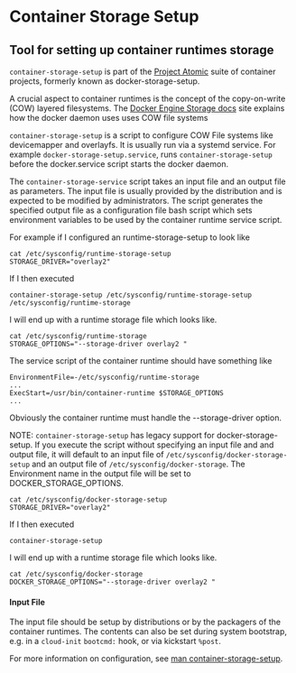 # Container Storage Setup

## Tool for setting up container runtimes storage

`container-storage-setup` is part of the [Project Atomic](http://www.projectatomic.io/) suite of container projects, formerly known as docker-storage-setup.


A crucial aspect to container runtimes is the concept of the copy-on-write (COW) layered filesystems.  The [Docker Engine Storage docs](https://docs.docker.com/engine/userguide/storagedriver/) site explains how the docker daemon uses uses COW file systems

`container-storage-setup` is a script to configure COW File systems like devicemapper and overlayfs.   It is usually run via a systemd service.  For example `docker-storage-setup.service`, runs `container-storage-setup` before the docker.service script starts the docker daemon.

The `container-storage-service` script takes an input file and an output file as parameters.  The input file is usually provided by the distribution and
is expected to be modified by administrators. The script generates the specified output file as a configuration file bash script which sets environment variables to be used by the container runtime service script.

For example if I configured an runtime-storage-setup to look like

```
cat /etc/sysconfig/runtime-storage-setup 
STORAGE_DRIVER="overlay2"
```

If I then executed

```
container-storage-setup /etc/sysconfig/runtime-storage-setup  /etc/sysconfig/runtime-storage
```

I will end up with a runtime storage file which looks like.

```
cat /etc/sysconfig/runtime-storage
STORAGE_OPTIONS="--storage-driver overlay2 "
```

The service script of the container runtime should have something like

```
EnvironmentFile=-/etc/sysconfig/runtime-storage
...
ExecStart=/usr/bin/container-runtime $STORAGE_OPTIONS
...
```

Obviously the container runtime must handle the --storage-driver option.

NOTE: `container-storage-setup` has legacy support for docker-storage-setup.  If you execute the script without specifying an input file and and output file, it will default to an input file of `/etc/sysconfig/docker-storage-setup` and an output file of `/etc/sysconfig/docker-storage`.  The Environment name in the output file will be set to DOCKER_STORAGE_OPTIONS.

```
cat /etc/sysconfig/docker-storage-setup 
STORAGE_DRIVER="overlay2"
```

If I then executed

```
container-storage-setup
```

I will end up with a runtime storage file which looks like.

```
cat /etc/sysconfig/docker-storage
DOCKER_STORAGE_OPTIONS="--storage-driver overlay2 "
```

#### Input File 

The input file should be setup by distributions or by the packagers of the
container runtimes.  The contents can also be set during system
bootstrap, e.g. in a `cloud-init` `bootcmd:` hook, or via
kickstart `%post`.


For more information on configuration, see
[man container-storage-setup](container-storage-setup.1).
